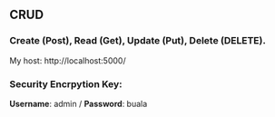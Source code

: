 ## CRUD
### Create (Post), Read (Get), Update (Put), Delete (DELETE).

My host: http://localhost:5000/

### Security Encrpytion Key:
**Username**: admin
/ **Password**: buala